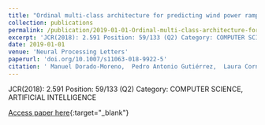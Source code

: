 ```yaml
---
title: "Ordinal multi-class architecture for predicting wind power ramp events based on reservoir computing"
collection: publications
permalink: /publication/2019-01-01-Ordinal-multi-class-architecture-for-predicting-wind-power-ramp-events-based-on-reservoir-computing
excerpt: 'JCR(2018): 2.591 Position: 59/133 (Q2) Category: COMPUTER SCIENCE, ARTIFICIAL INTELLIGENCE'
date: 2019-01-01
venue: 'Neural Processing Letters'
paperurl: 'doi.org/10.1007/s11063-018-9922-5'
citation: ' Manuel Dorado-Moreno,  Pedro Antonio Gutiérrez,  Laura Cornejo-Bueno,  Luis Prieto,  Sancho Salcedo-Sanz,  César Hervás-Martínez, &quot;Ordinal multi-class architecture for predicting wind power ramp events based on reservoir computing.&quot; Neural Processing Letters, Vol. Accepted on 2018/09/19, 2019.'
---
```

JCR(2018): 2.591 Position: 59/133 (Q2) Category: COMPUTER SCIENCE, ARTIFICIAL INTELLIGENCE

[Access paper here](http://doi.org/10.1007/s11063-018-9922-5){:target="_blank"}

